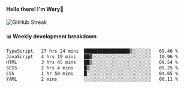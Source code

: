 #### Hello there! I'm Wery👋


![GitHub Streak](https://github-readme-streak-stats.herokuapp.com/?user=weryzebra-yue&theme=swift&hide_border=false&include_all_commits=true)



#### 📊 Weekly development breakdown
<!--START_SECTION:waka-->

```txt
TypeScript   27 hrs 24 mins  █████████████████▒░░░░░░░   69.46 %
JavaScript   4 hrs 19 mins   ██▓░░░░░░░░░░░░░░░░░░░░░░   10.96 %
HTML         3 hrs 45 mins   ██▒░░░░░░░░░░░░░░░░░░░░░░   09.54 %
SCSS         2 hrs 4 mins    █▒░░░░░░░░░░░░░░░░░░░░░░░   05.25 %
CSS          1 hr 50 mins    █░░░░░░░░░░░░░░░░░░░░░░░░   04.65 %
YAML         2 mins          ░░░░░░░░░░░░░░░░░░░░░░░░░   00.11 %
```

<!--END_SECTION:waka-->
